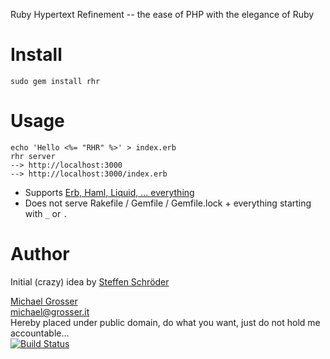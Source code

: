 Ruby Hypertext Refinement -- the ease of PHP with the elegance of Ruby

Install
=======
    sudo gem install rhr

Usage
=====
    echo 'Hello <%= "RHR" %>' > index.erb
    rhr server
    --> http://localhost:3000
    --> http://localhost:3000/index.erb

 - Supports [Erb, Haml, Liquid, ... everything](https://github.com/rtomayko/tilt)
 - Does not serve Rakefile / Gemfile / Gemfile.lock + everything starting with `_` or `.`

Author
======
Initial (crazy) idea by [Steffen Schröder](https://github.com/ChaosSteffen)

[Michael Grosser](http://grosser.it)<br/>
michael@grosser.it<br/>
Hereby placed under public domain, do what you want, just do not hold me accountable...<br/>
[![Build Status](https://secure.travis-ci.org/grosser/rhr.png)](http://travis-ci.org/grosser/rhr)
